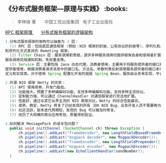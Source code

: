 <h2>《分布式服务框架—原理与实践》 :books: </h2> 

> 李林锋 著       中国工信出版集团   电子工业出版社

<a href="http://images.cnblogs.com/cnblogs_com/wp5719/936332/o_RPCFramework.png"> RPC 框架原理 </a>
&nbsp;&nbsp;&nbsp;&nbsp;&nbsp;
<a href="http://images.cnblogs.com/cnblogs_com/wp5719/936332/o_ServiceArchitecture.png"> 分布式服务框架的逻辑架构 </a>

```java
1.分布式服务框架的架构可以抽象为 3 层：
  (1) RPC 层：包括底层通信框架 (例如：NIO 框架的封装、公有协议的封装等)、序列化和反序列化框架、用于屏蔽底层通信协议细节
和序列化方式差异的 Remoting 框架。
  (2) Filter Chain 层：服务调用职责链，提供多种服务调用切面供框架自身和使用者扩展，例如：负载均衡、服务调用性能统计、
服务调用完成通知机制、失败重发等。
  (3) Service 层：主要包括 Java 动态代理，消费者使用，主要用于将服务提供者的接口封装成远程服务调用；Java 反射，服务
提供者使用，根据消费者请求消息中的接口名、方法名、参数列表反射调用服务提供者的接口本地实现类。再向上就是业务的服务接口
定义和实现类，对于使用 Spring 配置化开发的就是 Spring Bean，服务由业务来实现，平台负责将业务接口发布成远程服务。

2.开源 NIO 框架 Netty 的优势：
  (1) API 使用简单，开发门槛低。
  (2) 功能强大，预置了多种编解码功能，支持多种编解码功能，支持多种主流协议。
  (3) 定制能力强，可以通过 ChannelHandler 对通信框架进行灵活地扩展。
  (4) 性能好，通过与其它业界主流的 NIO 框架对比，Netty 的综合性能最优。
  (5) 成熟、稳定，Netty 修复了已经发现的所有 JDK NIO Bug，业务开发人员不需要再为 NIO 的 Bug 而烦恼。
  (6) 社区活跃，版本迭代周期短，发现的 Bug 可以被及时修复。
  (7) 经历了大规模的商业应用考验，质量得到验证。

3.如何解决 MessagePack 的读半包问题？
  public void initChannel (SocketChannel ch) throws Exception {
      ch.pipeline().addLast("frameDecoder", new LengthFieldBasedFrameDecoder(65535, 0, 2, 0, 2));
      ch.pipeline().addLast("msgpack decoder", new MsgpackDecoder());
      ch.pipeline().addLast("frameEncoder", new LengthFieldPrepender(2));
      ch.pipeline().addLast("msgpack encoder", new MsgpackEncoder());
      ch.pipeline().addLast(new EchoClientHandler(sendNumber));
  }
```
